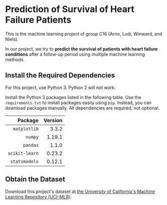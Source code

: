 # Prediction of Survival of Heart Failure Patients

This is the machine learning project of group C16 (Arno, Ludi, Winward,
and Niels).

In our project, we try to **predict the survival of patients with
heart failure conditions** after a follow-up period using multiple machine
learning methods.

## Install the Required Dependencies

For this project, use Python 3. Python 2 will not work.

Install the Python 3 packages listed in the following table. Use the
`requirements.txt` to install packages easily using `pip`. Instead, you
can download packages manually. All dependencies are required, not
optional.

| Package | Version |
| --: | --: |
| `matplotlib` | 3.3.2 |
| `numpy` | 1.19.1 |
| `pandas` | 1.1.0 |
| `scikit-learn` | 0.23.2 |
| `statsmodels` | 0.12.1 |

## Obtain the Dataset 

Download this project's dataset at
<a href="https://archive.ics.uci.edu/ml/datasets/Heart+failure+clinical+records">the
University of California's Machine Learning Repository (UCI-MLR)</a>.

